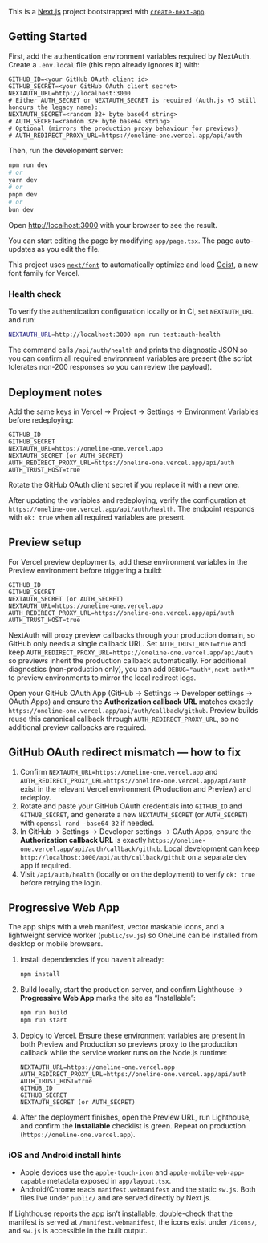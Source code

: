 This is a [Next.js](https://nextjs.org) project bootstrapped with [`create-next-app`](https://nextjs.org/docs/app/api-reference/cli/create-next-app).

## Getting Started

First, add the authentication environment variables required by NextAuth. Create a `.env.local` file (this repo already ignores it) with:

```
GITHUB_ID=<your GitHub OAuth client id>
GITHUB_SECRET=<your GitHub OAuth client secret>
NEXTAUTH_URL=http://localhost:3000
# Either AUTH_SECRET or NEXTAUTH_SECRET is required (Auth.js v5 still honours the legacy name):
NEXTAUTH_SECRET=<random 32+ byte base64 string>
# AUTH_SECRET=<random 32+ byte base64 string>
# Optional (mirrors the production proxy behaviour for previews)
# AUTH_REDIRECT_PROXY_URL=https://oneline-one.vercel.app/api/auth
```

Then, run the development server:

```bash
npm run dev
# or
yarn dev
# or
pnpm dev
# or
bun dev
```

Open [http://localhost:3000](http://localhost:3000) with your browser to see the result.

You can start editing the page by modifying `app/page.tsx`. The page auto-updates as you edit the file.

This project uses [`next/font`](https://nextjs.org/docs/app/building-your-application/optimizing/fonts) to automatically optimize and load [Geist](https://vercel.com/font), a new font family for Vercel.

### Health check

To verify the authentication configuration locally or in CI, set `NEXTAUTH_URL` and run:

```bash
NEXTAUTH_URL=http://localhost:3000 npm run test:auth-health
```

The command calls `/api/auth/health` and prints the diagnostic JSON so you can confirm all required environment variables are present (the script tolerates non-200 responses so you can review the payload).

## Deployment notes

Add the same keys in Vercel → Project → Settings → Environment Variables before redeploying:

```
GITHUB_ID
GITHUB_SECRET
NEXTAUTH_URL=https://oneline-one.vercel.app
NEXTAUTH_SECRET (or AUTH_SECRET)
AUTH_REDIRECT_PROXY_URL=https://oneline-one.vercel.app/api/auth
AUTH_TRUST_HOST=true
```

Rotate the GitHub OAuth client secret if you replace it with a new one.

After updating the variables and redeploying, verify the configuration at `https://oneline-one.vercel.app/api/auth/health`. The endpoint responds with `ok: true` when all required variables are present.

## Preview setup

For Vercel preview deployments, add these environment variables in the Preview environment before triggering a build:

```
GITHUB_ID
GITHUB_SECRET
NEXTAUTH_SECRET (or AUTH_SECRET)
NEXTAUTH_URL=https://oneline-one.vercel.app
AUTH_REDIRECT_PROXY_URL=https://oneline-one.vercel.app/api/auth
AUTH_TRUST_HOST=true
```

NextAuth will proxy preview callbacks through your production domain, so GitHub only needs a single callback URL. Set `AUTH_TRUST_HOST=true` and keep `AUTH_REDIRECT_PROXY_URL=https://oneline-one.vercel.app/api/auth` so previews inherit the production callback automatically. For additional diagnostics (non-production only), you can add `DEBUG="auth*,next-auth*"` to preview environments to mirror the local redirect logs.

Open your GitHub OAuth App (GitHub → Settings → Developer settings → OAuth Apps) and ensure the **Authorization callback URL** matches exactly `https://oneline-one.vercel.app/api/auth/callback/github`. Preview builds reuse this canonical callback through `AUTH_REDIRECT_PROXY_URL`, so no additional preview callbacks are required.

## GitHub OAuth redirect mismatch — how to fix

1. Confirm `NEXTAUTH_URL=https://oneline-one.vercel.app` and `AUTH_REDIRECT_PROXY_URL=https://oneline-one.vercel.app/api/auth` exist in the relevant Vercel environment (Production and Preview) and redeploy.
2. Rotate and paste your GitHub OAuth credentials into `GITHUB_ID` and `GITHUB_SECRET`, and generate a new `NEXTAUTH_SECRET` (or `AUTH_SECRET`) with `openssl rand -base64 32` if needed.
3. In GitHub → Settings → Developer settings → OAuth Apps, ensure the **Authorization callback URL** is exactly `https://oneline-one.vercel.app/api/auth/callback/github`. Local development can keep `http://localhost:3000/api/auth/callback/github` on a separate dev app if required.
4. Visit `/api/auth/health` (locally or on the deployment) to verify `ok: true` before retrying the login.

## Progressive Web App

The app ships with a web manifest, vector maskable icons, and a lightweight service worker (`public/sw.js`) so OneLine can be installed from desktop or mobile browsers.

1. Install dependencies if you haven’t already:

   ```bash
   npm install
   ```

2. Build locally, start the production server, and confirm Lighthouse → **Progressive Web App** marks the site as “Installable”:

   ```bash
   npm run build
   npm run start
   ```

3. Deploy to Vercel. Ensure these environment variables are present in both Preview and Production so previews proxy to the production callback while the service worker runs on the Node.js runtime:

   ```
   NEXTAUTH_URL=https://oneline-one.vercel.app
   AUTH_REDIRECT_PROXY_URL=https://oneline-one.vercel.app/api/auth
   AUTH_TRUST_HOST=true
   GITHUB_ID
   GITHUB_SECRET
   NEXTAUTH_SECRET (or AUTH_SECRET)
   ```

4. After the deployment finishes, open the Preview URL, run Lighthouse, and confirm the **Installable** checklist is green. Repeat on production (`https://oneline-one.vercel.app`).

### iOS and Android install hints

* Apple devices use the `apple-touch-icon` and `apple-mobile-web-app-capable` metadata exposed in `app/layout.tsx`.
* Android/Chrome reads `manifest.webmanifest` and the static `sw.js`. Both files live under `public/` and are served directly by Next.js.

If Lighthouse reports the app isn’t installable, double-check that the manifest is served at `/manifest.webmanifest`, the icons exist under `/icons/`, and `sw.js` is accessible in the built output.
